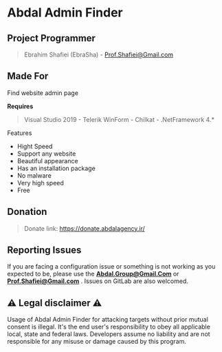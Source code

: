 # Abdal Admin Finder

## Project Programmer
> Ebrahim Shafiei (EbraSha) - Prof.Shafiei@Gmail.com

## Made For 



Find website admin page

**Requires**
> Visual Studio 2019 - Telerik WinForm - Chilkat - .NetFramework 4.*
>


Features

- Hight Speed
- Support any website
- Beautiful appearance
- Has an installation package
- No malware
- Very high speed
- Free


## Donation 
> Donate link: https://donate.abdalagency.ir/ 



## Reporting Issues

If you are facing a configuration issue or something is not working as you expected to be, please use the **Abdal.Group@Gmail.Com** or **Prof.Shafiei@Gmail.com** . Issues on GitLab are also welcomed.


## ⚠️ Legal disclaimer ⚠️

Usage of Abdal Admin Finder for attacking targets without prior mutual consent is illegal. It's the end user's responsibility to obey all applicable local, state and federal laws. Developers assume no liability and are not responsible for any misuse or damage caused by this program.


